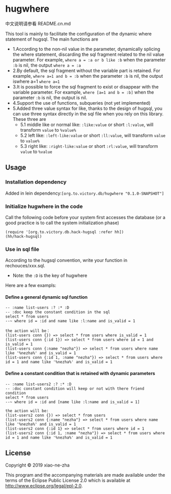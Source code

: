 # hugwhere
中文说明请参看 README.cn.md

This tool is mainly to facilitate the configuration of the dynamic where statement of hugsql. The main functions are
  * 1.According to the non-nil value in the parameter, dynamically splicing the where statement, discarding the sql fragment related to the nil value parameter. For example, `where a = :a or b like :b` when the parameter `:b` is nil, the output `where a = :a`
  * 2.By default, the sql fragment without the variable part is retained. For example, `where a=1 and b = :b` when the parameter `:b` is nil, the output iswhere a=1 `where a=1`
  * 3.It is possible to force the sql fragment to exist or disappear with the variable parameter. For example, `where [a=1 and b = :b]` when the parameter `:b` is nil, the output is nil. 
  * 4.Support the use of functions, subqueries (not yet implemented)
  * 5.Added three value syntax for like, thanks to the design of hugsql, you can use three syntax directly in the sql file when you rely on this library. These three are
    * 5.1 middle like or normal like: `:like:value` or short `:l:value`, will transform `value` to `%value%`
    * 5.2 left like: `:left-like:value` or short `:ll:value`, will transform `value` to `value%`
    * 5.3 right like: `:right-like:value` or short `:rl:value`, will transform `value` to `%value`

## Usage

### Installation dependency

Added in lein dependency:`[org.to.victory.db/hugwhere "0.1.0-SNAPSHOT"]`

### Initialize hugwhere in the code
Call the following code before your system first accesses the database (or a good practice is to call the system initialization phase)


    (require '[org.to.victory.db.hack-hugsql :refer hh])
    (hh/hack-hugsql)


### Use in sql file
According to the hugsql convention, write your function in rechouces/xxx.sql.
  * Note: the `:D` is the key of hugwhere

Here are a few exampls:

#### Define a general dynamic sql function

    -- :name list-users :? :* :D
    -- :doc keep the constant condition in the sql 
    select * from users
    --~ where id = :id and name like :l:name and is_valid = 1

    the action will be：
    (list-users conn {}) => select * from users where is_valid = 1
    (list-users conn {:id 1}) => select * from users where id = 1 and is_valid = 1
    (list-users conn {:name "nezha"}) => select * from users where name like '%nezha%' and is_valid = 1
    (list-users conn {:id 1, :name "nezha"}) => select * from users where id = 1 and name like '%nezha%' and is_valid = 1

#### Define a constant condition that is retained with dynamic parameters

    -- :name list-users2 :? :* :D
    -- :doc constant condition will keep or not with there friend condition
    select * from users
    --~ where id = :id and [name like :l:name and is_valid = 1]

    the action will be:
    (list-users2 conn {}) => select * from users
    (list-users2 conn {:name "nezha"} => select * from users where name like '%nezha%' and is_valid = 1
    (list-users2 conn {:id 1} => select * from users where id = 1
    (list-users2 conn {:id 1, :name "nezha"}) => select * from users where id = 1 and name like '%nezha%' and is_valid = 1

## License

Copyright © 2019 xiao-ne-zha

This program and the accompanying materials are made available under the
terms of the Eclipse Public License 2.0 which is available at
http://www.eclipse.org/legal/epl-2.0.

